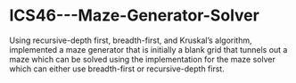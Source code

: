 # ICS46---Maze-Generator-Solver
Using recursive-depth first, breadth-first, and Kruskal’s algorithm, implemented a maze generator that is initially a blank grid that tunnels out a maze which can be solved using the implementation for the maze solver which can either use breadth-first or recursive-depth first.
